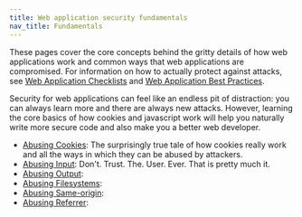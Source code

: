 ```yaml
---
title: Web application security fundamentals
nav_title: Fundamentals
---
```


These pages cover the core concepts behind the gritty details of how web applications work and common ways that web applications are compromised. For information on how to actually protect against attacks, see [Web Application Checklists](../checklists) and [Web Application Best Practices](../best-practices).

Security for web applications can feel like an endless pit of distraction: you can always learn more and there are always new attacks. However, learning the core basics of how cookies and javascript work will help you naturally write more secure code and also make you a better web developer.

* [Abusing Cookies](abusing-cookies): The surprisingly true tale of how cookies really work and all the ways in which they can be abused by attackers.
* [Abusing Input](abusing-input): Don't. Trust. The. User. Ever. That is pretty much it.
* [Abusing Output](abusing-output):
* [Abusing Filesystems](abusing-filesystems):
* [Abusing Same-origin](same-origin):
* [Abusing Referrer](abusing-referrer):


